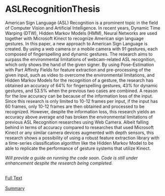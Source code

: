 # ASLRecognitionThesis

American Sign Language (ASL) Recognition is a prominent topic in the field of Computer Vision and Artificial Intelligence. In recent years, Dynamic Time Warping (DTW), Hidden Markov Models (HMM), Neural Networks are used together with Microsoft Kinect to recognize American sign language gestures.
In this paper, a new approach to American Sign Language is created. By using a web camera or a mobile camera with 91 gestures, each composed of fingerspelling and dynamic gestures. The research aims to surpass the environmental limitations of webcam-related ASL recognition, which only shows the hand of the given signer.
By using Pose-Estimation with Part Affinity Fields for feature extraction and pre-processing of the given input, such as video to overcome the environmental limitations, and Hidden Markov Models for the recognition of a gesture, the research has obtained an accuracy of 64% for fingerspelling gestures, 43% for dynamic gestures, and 53.5% when the previous two cases are combined.
A reason for the low accuracy can be because of the information loss of the input. Since this research is only limited to 10-12 frames per input, if the input has 60 frames, only 10-12 frames are then obtained and processed to be recognized. However, despite the information loss, this research yields an accuracy above average and has broken the environmental limitations of previous ASL Recognition researches using Web Camera.
Albeit falling behind in terms of accuracy compared to researches that used Microsoft Kinect or any similar camera devices augmented with depth sensors, this research shows a possibility of using a robust feature extraction library with a time-series classification algorithm like the Hidden Markov Model to be able to replicate the performance of gesture systems that utilize Kinect.

*Will provide a guide on running the code soon. Code is still under enhancement despite the research being completed.*

<br> [Full Text](https://drive.google.com/file/d/1m68deZkKmpZxtF4cDiZ7-0LOMHadRRkv/view?usp=sharing)</br>
<br> [Summary](https://drive.google.com/file/d/1mGsWyrl3OpE33FUF6Bw2ukQ90D6_he_D/view?usp=sharing)</br>
